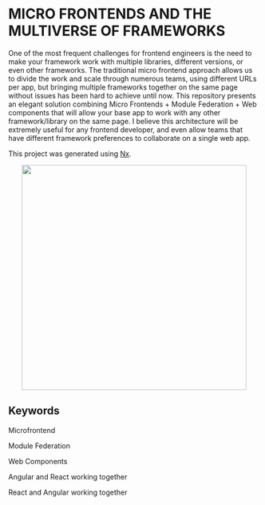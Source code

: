 # MICRO FRONTENDS AND THE MULTIVERSE OF FRAMEWORKS

One of the most frequent challenges for frontend engineers is the need to make your framework work with multiple libraries, different versions, or even other frameworks. The traditional micro frontend approach allows us to divide the work and scale through numerous teams, using different URLs per app, but bringing multiple frameworks together on the same page without issues has been hard to achieve until now.
This repository presents an elegant solution combining Micro Frontends + Module Federation + Web components that will allow your base app to work with any other framework/library on the same page. I believe this architecture will be extremely useful for any frontend developer, and even allow teams that have different framework preferences to collaborate on a single web app.

This project was generated using [Nx](https://nx.dev).

<p style="text-align: center;"><img src="https://raw.githubusercontent.com/nrwl/nx/master/images/nx-logo.png" width="450"></p>

## Keywords

Microfrontend

Module Federation

Web Components

Angular and React working together

React and Angular working together
